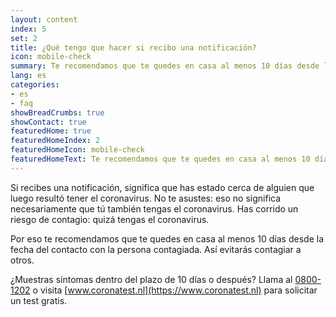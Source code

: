 ```yaml
---
layout: content
index: 5
set: 2
title: ¿Qué tengo que hacer si recibo una notificación?
icon: mobile-check
summary: Te recomendamos que te quedes en casa al menos 10 días desde la fecha del contacto. ¿Muestras síntomas? Hazte un test.
lang: es
categories:
- es
- faq
showBreadCrumbs: true
showContact: true
featuredHome: true
featuredHomeIndex: 2
featuredHomeIcon: mobile-check
featuredHomeText: Te recomendamos que te quedes en casa al menos 10 días desde la fecha del contacto. ¿Muestras síntomas? Hazte un test.
---
```


Si recibes una notificación, significa que has estado cerca de alguien que luego resultó tener el coronavirus. No te asustes: eso no significa necesariamente que tú también tengas el coronavirus. Has corrido un riesgo de contagio: quizá tengas el coronavirus.

Por eso te recomendamos que te quedes en casa al menos 10 días desde la fecha del contacto con la persona contagiada. Así evitarás contagiar a otros.

¿Muestras síntomas dentro del plazo de 10 días o después? Llama al [0800-1202](tel:+318001202) o visita [www.coronatest.nl](https://www.coronatest.nl) para solicitar un test gratis.
